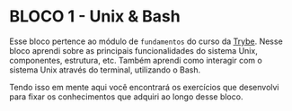 # BLOCO 1 - Unix & Bash

Esse bloco pertence ao módulo de `fundamentos` do curso da [Trybe](https://www.betrybe.com/). Nesse bloco aprendi sobre as principais funcionalidades do sistema Unix, componentes, estrutura, etc. Também aprendi como interagir com o sistema Unix através do terminal, utilizando o Bash.

Tendo isso em mente aqui você encontrará os exercícios que desenvolvi para fixar os conhecimentos que adquiri ao longo desse bloco. 
